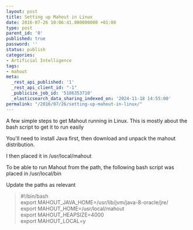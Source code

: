 ```yaml
---
layout: post
title: Setting up Mahout in Linux
date: 2016-07-26 10:06:41.000000000 +01:00
type: post
parent_id: '0'
published: true
password: ''
status: publish
categories:
- Artificial Intelligence
tags:
- mahout
meta:
  _rest_api_published: '1'
  _rest_api_client_id: "-1"
  _publicize_job_id: '5186353710'
  _elasticsearch_data_sharing_indexed_on: '2024-11-18 14:55:00'
permalink: "/2016/07/26/setting-up-mahout-in-linux/"
---
```


A few simple steps to get Mahout running in Linux. This is mostly about
the bash script to get it to run easily

You\'ll need to install Java first, then download and unpack the mahout
distribution.

I then placed it in /usr/local/mahout

To be able to run Mahout from the path, the following bash script was
placed in /usr/local/bin

Update the paths as relevant

> #!/bin/bash\
> export MAHOUT_JAVA_HOME=/usr/lib/jvm/java-8-oracle/jre/\
> export MAHOUT_HOME=/usr/local/mahout\
> export MAHOUT_HEAPSIZE=4000\
> export MAHOUT_LOCAL=y
